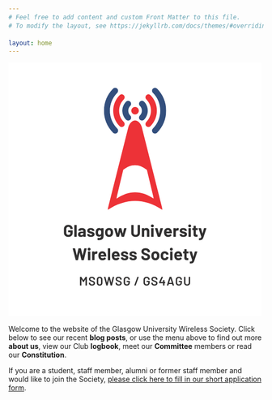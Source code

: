 ```yaml
---
# Feel free to add content and custom Front Matter to this file.
# To modify the layout, see https://jekyllrb.com/docs/themes/#overriding-theme-defaults

layout: home
---
```


![GUWS logo](images/logo.png)

Welcome to the website of the Glasgow University Wireless Society. Click below to see our recent **blog posts**, or use the menu above to find out more **about us**, view our Club **logbook**, meet our **Committee** members or read our **Constitution**.

If you are a student, staff member, alumni or former staff member and would like to join the Society, [please click here to fill in our short application form](https://forms.gle/5VGaGaxuhNxoDqwp8).
